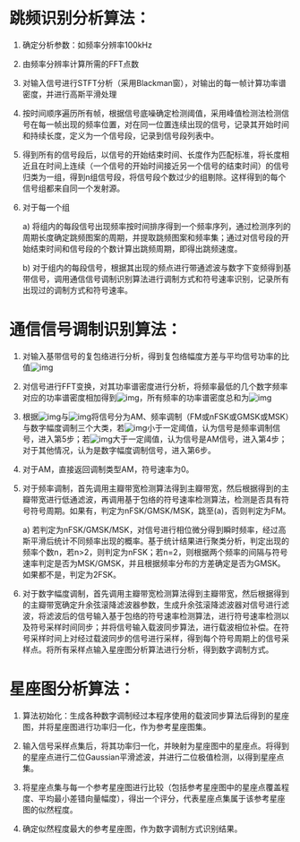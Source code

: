 # 跳频识别分析算法：

1. 确定分析参数：如频率分辨率100kHz

2. 由频率分辨率计算所需的FFT点数

3. 对输入信号进行STFT分析（采用Blackman窗），对输出的每一帧计算功率谱密度，并进行高斯平滑处理

4. 按时间顺序遍历所有帧，根据信号底噪确定检测阈值，采用峰值检测法检测信号在每一帧出现的频率位置，对在同一位置连续出现的信号，记录其开始时间和持续长度，定义为一个信号段，记录到信号段列表中。

5. 得到所有的信号段后，以信号的开始结束时间、长度作为匹配标准，将长度相近且在时间上连续（一个信号的开始时间接近另一个信号的结束时间）的信号归类为一组，得到n组信号段，将信号段个数过少的组剔除。这样得到的每个信号组都来自同一个发射源。

6. 对于每一个组

   a)   将组内的每段信号出现频率按时间排序得到一个频率序列，通过检测序列的周期长度确定跳频图案的周期，并提取跳频图案和频率集；通过对信号段的开始结束时间和信号段的个数计算出跳频周期，即得出跳频速度。

   b)   对于组内的每段信号，根据其出现的频点进行带通滤波与数字下变频得到基带信号，调用通信信号调制识别算法进行调制方式和符号速率识别，记录所有出现过的调制方式和符号速率。

 

# 通信信号调制识别算法：

1. 对输入基带信号的复包络进行分析，得到复包络幅度方差与平均信号功率的比值![img](file:///C:/Users/ASUS/AppData/Local/Temp/msohtmlclip1/01/clip_image002.png)

2. 对信号进行FFT变换，对其功率谱密度进行分析，将频率最低的几个数字频率对应的功率谱密度相加得到![img](file:///C:/Users/ASUS/AppData/Local/Temp/msohtmlclip1/01/clip_image004.png)，所有频率的功率谱密度总和为![img](file:///C:/Users/ASUS/AppData/Local/Temp/msohtmlclip1/01/clip_image006.png)

3. 根据![img](file:///C:/Users/ASUS/AppData/Local/Temp/msohtmlclip1/01/clip_image002.png)与![img](file:///C:/Users/ASUS/AppData/Local/Temp/msohtmlclip1/01/clip_image008.png)将信号分为AM、频率调制（FM或nFSK或GMSK或MSK）与数字幅度调制三个大类，若![img](file:///C:/Users/ASUS/AppData/Local/Temp/msohtmlclip1/01/clip_image002.png)小于一定阈值，认为信号是频率调制信号，进入第5步；若![img](file:///C:/Users/ASUS/AppData/Local/Temp/msohtmlclip1/01/clip_image008.png)大于一定阈值，认为信号是AM信号，进入第4步；对于其他情况，认为是数字幅度调制信号，进入第6步。

4. 对于AM，直接返回调制类型AM，符号速率为0。

5. 对于频率调制，首先调用主瓣带宽检测算法得到主瓣带宽，然后根据得到的主瓣带宽进行低通滤波，再调用基于包络的符号速率检测算法，检测是否具有符号符号周期。如果有，判定为nFSK/GMSK/MSK，跳至(a)，否则判定为FM。

   a)   若判定为nFSK/GMSK/MSK，对信号进行相位微分得到瞬时频率，经过高斯平滑后统计不同频率出现的概率。基于统计结果进行聚类分析，判定出现的频率个数n，若n>2，则判定为nFSK；若n=2，则根据两个频率的间隔与符号速率判定是否为MSK/GMSK，并且根据频率分布的方差确定是否为GMSK。如果都不是，判定为2FSK。

6. 对于数字幅度调制，首先调用主瓣带宽检测算法得到主瓣带宽，然后根据得到的主瓣带宽确定升余弦滚降滤波器参数，生成升余弦滚降滤波器对信号进行滤波，将滤波后的信号输入基于包络的符号速率检测算法，进行符号速率检测以及符号采样时间同步；并将信号输入载波同步算法，进行载波相位补偿。在符号采样时间上对经过载波同步的信号进行采样，得到每个符号周期上的信号采样点。将所有采样点输入星座图分析算法进行分析，得到数字调制方式。

 

# 星座图分析算法：

1. 算法初始化：生成各种数字调制经过本程序使用的载波同步算法后得到的星座图，并将星座图进行功率归一化，作为参考星座图集。

2. 输入信号采样点集后，将其功率归一化，并映射为星座图中的星座点。将得到的星座点进行二位Gaussian平滑滤波，并进行二位极值检测，以得到星座点集。

3. 将星座点集与每一个参考星座图进行比较（包括参考星座图中的星座点覆盖程度、平均最小差错向量幅度），得出一个评分，代表星座点集属于该参考星座图的似然程度。

4. 确定似然程度最大的参考星座图，作为数字调制方式识别结果。